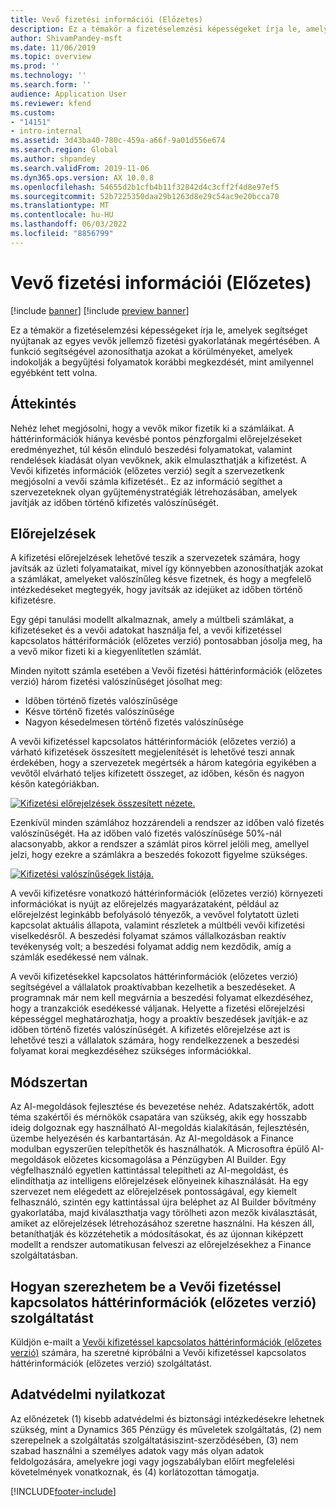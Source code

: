 ```yaml
---
title: Vevő fizetési információi (Előzetes)
description: Ez a témakör a fizetéselemzési képességeket írja le, amelyek segítséget nyújtanak az egyes vevők jellemző fizetési gyakorlatának megértésében. A funkció segítségével azonosíthatja azokat a körülményeket, amelyek indokolják a begyűjtési folyamatok korábbi megkezdését, mint amilyennel egyébként tett volna.
author: ShivamPandey-msft
ms.date: 11/06/2019
ms.topic: overview
ms.prod: ''
ms.technology: ''
ms.search.form: ''
audience: Application User
ms.reviewer: kfend
ms.custom:
- "14151"
- intro-internal
ms.assetid: 3d43ba40-780c-459a-a66f-9a01d556e674
ms.search.region: Global
ms.author: shpandey
ms.search.validFrom: 2019-11-06
ms.dyn365.ops.version: AX 10.0.8
ms.openlocfilehash: 54655d2b1cfb4b11f32842d4c3cff2f4d8e97ef5
ms.sourcegitcommit: 52b7225350daa29b1263d8e29c54ac9e20bcca70
ms.translationtype: MT
ms.contentlocale: hu-HU
ms.lasthandoff: 06/03/2022
ms.locfileid: "8856799"
---
```

# <a name="customer-payment-insights-preview"></a>Vevő fizetési információi (Előzetes)

[!include [banner](../includes/banner.md)]
[!include [preview banner](../includes/preview-banner.md)]

Ez a témakör a fizetéselemzési képességeket írja le, amelyek segítséget nyújtanak az egyes vevők jellemző fizetési gyakorlatának megértésében. A funkció segítségével azonosíthatja azokat a körülményeket, amelyek indokolják a begyűjtési folyamatok korábbi megkezdését, mint amilyennel egyébként tett volna. 

## <a name="overview"></a>Áttekintés

Nehéz lehet megjósolni, hogy a vevők mikor fizetik ki a számláikat. A háttérinformációk hiánya kevésbé pontos pénzforgalmi előrejelzéseket eredményezhet, túl későn elinduló beszedési folyamatokat, valamint rendelések kiadását olyan vevőknek, akik elmulaszthatják a kifizetést. A Vevői kifizetés információk (előzetes verzió) segít a szervezetkenk megjósolni a vevői számla kifizetését.. Ez az információ segíthet a szervezeteknek olyan gyűjteménystratégiák létrehozásában, amelyek javítják az időben történő kifizetés valószínűségét. 

## <a name="predictions"></a>Előrejelzések

A kifizetési előrejelzések lehetővé teszik a szervezetek számára, hogy javítsák az üzleti folyamataikat, mivel így könnyebben azonosíthatják azokat a számlákat, amelyeket valószínűleg késve fizetnek, és hogy a megfelelő intézkedéseket megtegyék, hogy javítsák az idejüket az időben történő kifizetésre.

Egy gépi tanulási modellt alkalmaznak, amely a múltbeli számlákat, a kifizetéseket és a vevői adatokat használja fel, a vevői kifizetéssel kapcsolatos háttériformációk (előzetes verzió) pontosabban jósolja meg, ha a vevő mikor fizeti ki a kiegyenlítetlen számlát.

Minden nyitott számla esetében a Vevői fizetési háttérinformációk (előzetes verzió) három fizetési valószínűséget jósolhat meg:

-   Időben történő fizetés valószínűsége 
-   Késve történő fizetés valószínűsége
-   Nagyon késedelmesen történő fizetés valószínűsége

A vevői kifizetéssel kapcsolatos háttérinformációk (előzetes verzió) a várható kifizetések összesített megjelenítését is lehetővé teszi annak érdekében, hogy a szervezetek megértsék a három kategória egyikében a vevőtől elvárható teljes kifizetett összeget, az időben, későn és nagyon későn kategóriákban.

[![Kifizetési előrejelzések összesített nézete.](./media/graphic-payment-reports.png)](./media/graphic-payment-reports.png)

Ezenkívül minden számlához hozzárendeli a rendszer az időben való fizetés valószínűségét. Ha az időben való fizetés valószínűsége 50%-nál alacsonyabb, akkor a rendszer a számlát piros körrel jelöli meg, amellyel jelzi, hogy ezekre a számlákra a beszedés fokozott figyelme szükséges. 

[![Kifizetési valószínűségek listája.](./media/customer-pymnt-probability-list.png)](./media/customer-pymnt-probability-list.png)

A vevői kifizetésre vonatkozó háttérinformációk (előzetes verzió) környezeti információkat is nyújt az előrejelzés magyarázataként, például az előrejelzést leginkább befolyásoló tényezők, a vevővel folytatott üzleti kapcsolat aktuális állapota, valamint részletek a múltbéli vevői kifizetési viselkedésről. A beszedési folyamat számos vállalkozásban reaktív tevékenység volt; a beszedési folyamat addig nem kezdődik, amíg a számlák esedékessé nem válnak. 

A vevői kifizetésekkel kapcsolatos háttérinformációk (előzetes verzió) segítségével a vállalatok proaktívabban kezelhetik a beszedéseket. A programnak már nem kell megvárnia a beszedési folyamat elkezdéséhez, hogy a tranzakciók esedékessé váljanak. Helyette a fizetési előrejelzési képességgel meghatározhatja, hogy a proaktív beszedések javítják-e az időben történő fizetés valószínűségét. A kifizetés előrejelzése azt is lehetővé teszi a vállalatok számára, hogy rendelkezzenek a beszedési folyamat korai megkezdéséhez szükséges információkkal.

## <a name="methodology"></a>Módszertan

Az AI-megoldások fejlesztése és bevezetése nehéz. Adatszakértők, adott téma szakértői és mérnökök csapatára van szükség, akik egy hosszabb ideig dolgoznak egy használható AI-megoldás kialakításán, fejlesztésén, üzembe helyezésén és karbantartásán. Az AI-megoldások a Finance modulban egyszerűen telepíthetők és használhatók. A Microsoftra épülő AI-megoldások előzetes kicsomagolása a Pénzügyben AI Builder. Egy végfelhasználó egyetlen kattintással telepítheti az AI-megoldást, és elindíthatja az intelligens előrejelzések előnyeinek kihasználását. Ha egy szervezet nem elégedett az előrejelzések pontosságával, egy kiemelt felhasználó, szintén egy kattintással újra beléphet az AI Builder bővítmény gyakorlatába, majd kiválaszthatja vagy törölheti azon mezők kiválasztását, amiket az előrejelzések létrehozásához szeretne használni. Ha készen áll, betaníthatják és közzétehetik a módosításokat, és az újonnan kiképzett modellt a rendszer automatikusan felveszi az előrejelzésekhez a Finance szolgáltatásban.

## <a name="how-to-get-customer-payment-insights-preview"></a>Hogyan szerezhetem be a Vevői fizetéssel kapcsolatos háttérinformációk (előzetes verzió) szolgáltatást

Küldjön e-mailt a [Vevői kifizetéssel kapcsolatos háttérinformációk (előzetes verzió)](mailto:fiap@microsoft.com) számára, ha szeretné kipróbálni a Vevői kifizetéssel kapcsolatos háttérinformációk (előzetes verzió) szolgáltatást.

## <a name="privacy-notice"></a>Adatvédelmi nyilatkozat

Az előnézetek (1) kisebb adatvédelmi és biztonsági intézkedésekre lehetnek szükség, mint a Dynamics 365 Pénzügy és műveletek szolgáltatás, (2) nem szerepelnek a szolgáltatás szolgáltatásiszint-szerződésében, (3) nem szabad használni a személyes adatok vagy más olyan adatok feldolgozására, amelyekre jogi vagy jogszabályban előírt megfelelési követelmények vonatkoznak, és (4) korlátozottan támogatja.




[!INCLUDE[footer-include](../../includes/footer-banner.md)]
